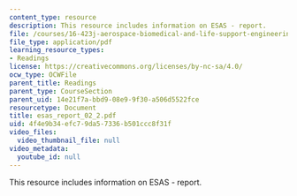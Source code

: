```yaml
---
content_type: resource
description: This resource includes information on ESAS - report.
file: /courses/16-423j-aerospace-biomedical-and-life-support-engineering-spring-2006/4f4e9b34efc79da57336b501ccc8f31f_esas_report_02_2.pdf
file_type: application/pdf
learning_resource_types:
- Readings
license: https://creativecommons.org/licenses/by-nc-sa/4.0/
ocw_type: OCWFile
parent_title: Readings
parent_type: CourseSection
parent_uid: 14e21f7a-bbd9-08e9-9f30-a506d5522fce
resourcetype: Document
title: esas_report_02_2.pdf
uid: 4f4e9b34-efc7-9da5-7336-b501ccc8f31f
video_files:
  video_thumbnail_file: null
video_metadata:
  youtube_id: null
---
```

This resource includes information on ESAS - report.